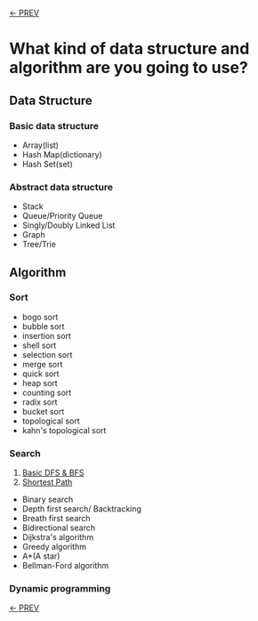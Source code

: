 [<- PREV](../README.md)

# What kind of data structure and algorithm are you going to use?
## Data Structure
### Basic data structure
- Array(list)
- Hash Map(dictionary)
- Hash Set(set)

### Abstract data structure
- Stack
- Queue/Priority Queue
- Singly/Doubly Linked List
- Graph
- Tree/Trie

## Algorithm
### Sort
- bogo sort
- bubble sort
- insertion sort
- shell sort
- selection sort
- merge sort
- quick sort
- heap sort
- counting sort
- radix sort
- bucket sort
- topological sort
- kahn's topological sort


### Search
1. [Basic DFS & BFS](DFS_BFS.md)
2. [Shortest Path]()


- Binary search
- Depth first search/ Backtracking
- Breath first search
- Bidirectional search
- Dijkstra's algorithm
- Greedy algorithm
- A*(A star)
- Bellman-Ford algorithm


### Dynamic programming

[<- PREV](../README.md)
